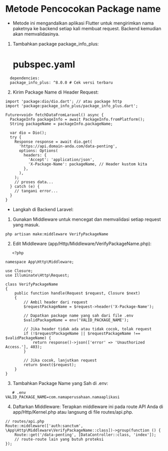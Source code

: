 # Metode Pencocokan Package name 
- Metode ini mengandalkan aplikasi Flutter untuk mengirimkan nama paketnya ke backend setiap kali membuat request. Backend kemudian akan memvalidasinya.
  
1. Tambahkan package package_info_plus:
   # pubspec.yaml

```
  dependencies:
  package_info_plus: ^8.0.0 # Cek versi terbaru
```
2. Kirim Package Name di Header Request:

```
import 'package:dio/dio.dart'; // atau package http
import 'package:package_info_plus/package_info_plus.dart';

Future<void> fetchDataFromLaravel() async {
  PackageInfo packageInfo = await PackageInfo.fromPlatform();
  String packageName = packageInfo.packageName;

  var dio = Dio();
  try {
    Response response = await dio.get(
      'https://api.domain-anda.com/data-penting',
      options: Options(
        headers: {
          'Accept': 'application/json',
          'X-Package-Name': packageName, // Header kustom kita
        },
      ),
    );
    // proses data...
  } catch (e) {
    // tangani error...
  }
}
```
- Langkah di Backend Laravel:
1. Gunakan Middleware untuk mencegat dan memvalidasi setiap request yang masuk.
  ```
php artisan make:middleware VerifyPackageName
  ```
2. Edit Middleware (app/Http/Middleware/VerifyPackageName.php):
```
   <?php

namespace App\Http\Middleware;

use Closure;
use Illuminate\Http\Request;

class VerifyPackageName
{
    public function handle(Request $request, Closure $next)
    {
        // Ambil header dari request
        $requestPackageName = $request->header('X-Package-Name');

        // Dapatkan package name yang sah dari file .env
        $validPackageName = env('VALID_PACKAGE_NAME');

        // Jika header tidak ada atau tidak cocok, tolak request
        if (!$requestPackageName || $requestPackageName !== $validPackageName) {
            return response()->json(['error' => 'Unauthorized Access.'], 403);
        }

        // Jika cocok, lanjutkan request
        return $next($request);
    }
}
```
3. Tambahkan Package Name yang Sah di .env:
```
   # .env
VALID_PACKAGE_NAME=com.namaperusahaan.namaaplikasi
```
4. Daftarkan Middleware: Terapkan middleware ini pada route API Anda di app/Http/Kernel.php atau langsung di file routes/api.php.
```
// routes/api.php
Route::middleware(['auth:sanctum', \App\Http\Middleware\VerifyPackageName::class])->group(function () {
    Route::get('/data-penting', [DataController::class, 'index']);
    // route-route lain yang butuh proteksi
});
```
   
